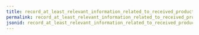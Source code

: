 ```yaml
---
title: record_at_least_relevant_information_related_to_received_products_downstream_and_suppliers
permalink: record_at_least_relevant_information_related_to_received_products_downstream_and_suppliers.html
jsonid: record_at_least_relevant_information_related_to_received_products_downstream_and_suppliers
---
```

